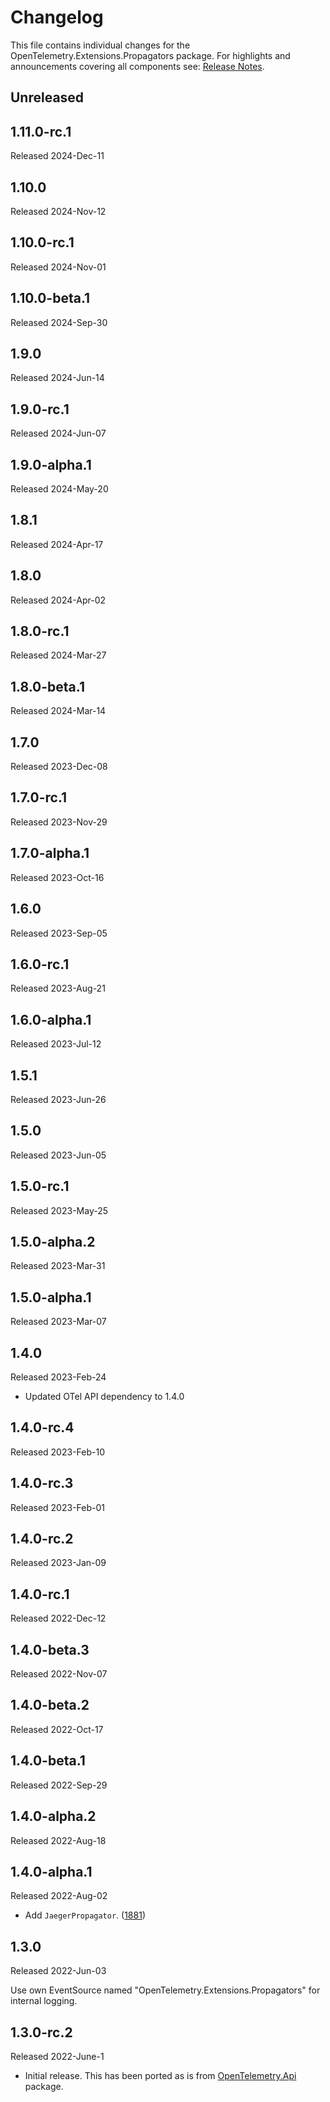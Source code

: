 # Changelog

This file contains individual changes for the
OpenTelemetry.Extensions.Propagators package. For highlights and announcements
covering all components see: [Release Notes](../../RELEASENOTES.md).

## Unreleased

## 1.11.0-rc.1

Released 2024-Dec-11

## 1.10.0

Released 2024-Nov-12

## 1.10.0-rc.1

Released 2024-Nov-01

## 1.10.0-beta.1

Released 2024-Sep-30

## 1.9.0

Released 2024-Jun-14

## 1.9.0-rc.1

Released 2024-Jun-07

## 1.9.0-alpha.1

Released 2024-May-20

## 1.8.1

Released 2024-Apr-17

## 1.8.0

Released 2024-Apr-02

## 1.8.0-rc.1

Released 2024-Mar-27

## 1.8.0-beta.1

Released 2024-Mar-14

## 1.7.0

Released 2023-Dec-08

## 1.7.0-rc.1

Released 2023-Nov-29

## 1.7.0-alpha.1

Released 2023-Oct-16

## 1.6.0

Released 2023-Sep-05

## 1.6.0-rc.1

Released 2023-Aug-21

## 1.6.0-alpha.1

Released 2023-Jul-12

## 1.5.1

Released 2023-Jun-26

## 1.5.0

Released 2023-Jun-05

## 1.5.0-rc.1

Released 2023-May-25

## 1.5.0-alpha.2

Released 2023-Mar-31

## 1.5.0-alpha.1

Released 2023-Mar-07

## 1.4.0

Released 2023-Feb-24

* Updated OTel API dependency to 1.4.0

## 1.4.0-rc.4

Released 2023-Feb-10

## 1.4.0-rc.3

Released 2023-Feb-01

## 1.4.0-rc.2

Released 2023-Jan-09

## 1.4.0-rc.1

Released 2022-Dec-12

## 1.4.0-beta.3

Released 2022-Nov-07

## 1.4.0-beta.2

Released 2022-Oct-17

## 1.4.0-beta.1

Released 2022-Sep-29

## 1.4.0-alpha.2

Released 2022-Aug-18

## 1.4.0-alpha.1

Released 2022-Aug-02

* Add `JaegerPropagator`.
  ([1881](https://github.com/open-telemetry/opentelemetry-dotnet/issues/1881))

## 1.3.0

Released 2022-Jun-03

Use own EventSource named "OpenTelemetry.Extensions.Propagators"
for internal logging.

## 1.3.0-rc.2

Released 2022-June-1

* Initial release. This has been ported as is from
[OpenTelemetry.Api](../OpenTelemetry.Api/README.md) package.
